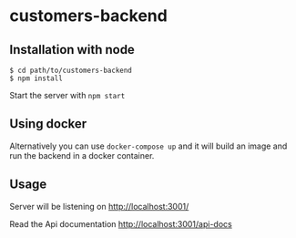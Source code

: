 # customers-backend

## Installation with node

```
$ cd path/to/customers-backend
$ npm install
```

Start the server with `npm start`

## Using docker

Alternatively you can use `docker-compose up` and it will build an image and run the backend in a docker container.

## Usage

Server will be listening on [http://localhost:3001/](http://localhost:3001/)

Read the Api documentation [http://localhost:3001/api-docs](http://localhost:3001/api-docs)
